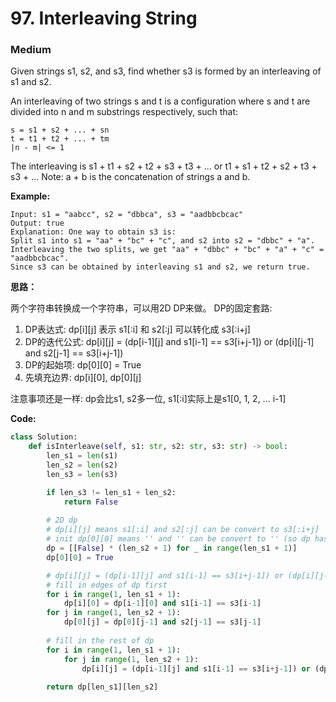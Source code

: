 # 97. Interleaving String
### Medium

Given strings s1, s2, and s3, find whether s3 is formed by an interleaving of s1 and s2.

An interleaving of two strings s and t is a configuration where s and t are divided into n and m 
substrings respectively, such that:

```
s = s1 + s2 + ... + sn
t = t1 + t2 + ... + tm
|n - m| <= 1
```

The interleaving is s1 + t1 + s2 + t2 + s3 + t3 + ... or t1 + s1 + t2 + s2 + t3 + s3 + ...
Note: a + b is the concatenation of strings a and b.

**Example:**

```
Input: s1 = "aabcc", s2 = "dbbca", s3 = "aadbbcbcac"
Output: true
Explanation: One way to obtain s3 is:
Split s1 into s1 = "aa" + "bc" + "c", and s2 into s2 = "dbbc" + "a".
Interleaving the two splits, we get "aa" + "dbbc" + "bc" + "a" + "c" = "aadbbcbcac".
Since s3 can be obtained by interleaving s1 and s2, we return true.
```

**思路：**

两个字符串转换成一个字符串，可以用2D DP来做。 DP的固定套路: 
1. DP表达式: dp[i][j] 表示 s1[:i] 和 s2[:j] 可以转化成 s3[:i+j]
2. DP的迭代公式: dp[i][j] = (dp[i-1][j] and s1[i-1] == s3[i+j-1]) or (dp[i][j-1] and s2[j-1] == s3[i+j-1])
3. DP的起始项: dp[0][0] = True
4. 先填充边界: dp[i][0], dp[0][j]

注意事项还是一样: dp会比s1, s2多一位, s1[:i]实际上是s1[0, 1, 2, ... i-1]

**Code:**
```python
class Solution:
    def isInterleave(self, s1: str, s2: str, s3: str) -> bool:
        len_s1 = len(s1)
        len_s2 = len(s2)
        len_s3 = len(s3)

        if len_s3 != len_s1 + len_s2:
            return False
        
        # 2D dp
        # dp[i][j] means s1[:i] and s2[:j] can be convert to s3[:i+j]
        # init dp[0][0] means '' and '' can be convert to '' (so dp has one more dimension then s1, s2)
        dp = [[False] * (len_s2 + 1) for _ in range(len_s1 + 1)]
        dp[0][0] = True

        # dp[i][j] = (dp[i-1][j] and s1[i-1] == s3[i+j-1]) or (dp[i][j-1] and s2[j-1] == s3[i+j-1])
        # fill in edges of dp first
        for i in range(1, len_s1 + 1):
            dp[i][0] = dp[i-1][0] and s1[i-1] == s3[i-1]
        for j in range(1, len_s2 + 1):
            dp[0][j] = dp[0][j-1] and s2[j-1] == s3[j-1]
        
        # fill in the rest of dp
        for i in range(1, len_s1 + 1):
            for j in range(1, len_s2 + 1):
                dp[i][j] = (dp[i-1][j] and s1[i-1] == s3[i+j-1]) or (dp[i][j-1] and s2[j-1] == s3[i+j-1])
        
        return dp[len_s1][len_s2]
```
